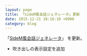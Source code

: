 ```yaml
---
layout: page
title: 「SideM風会話ジェネレータ」更新
date: 2015-12-21 18:16:10 +0900
category: blog
---
```

「<a href="/sidem-mydesk/">SideM風会話ジェネレータ</a>」
を更新。

- 吹き出しの表示設定を追加
